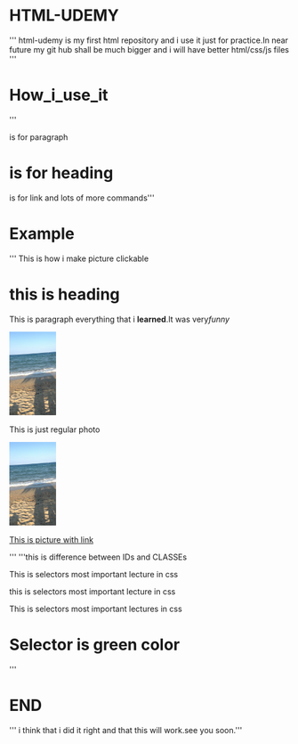 # HTML-UDEMY
''' html-udemy is my first html repository and i use it just for practice.In near future my git hub shall be much bigger and i will have better html/css/js files '''
# How_i_use_it
''' <p> is for paragraph </p>
    <h1> is for heading </h1>
    <a> is for link </a>
    and lots of more commands'''
# Example
''' This is how i make picture clickable
    <h1>this is heading</h1>
    <p>This is paragraph everything that i <strong>learned</strong>.It was very<i>funny</i></p>
    <img src="slike/slika.jpeg" height="150">
    <p>This is just regular photo</p>
    <a href="www.facebook.com" targer="_blank" ><img src="slike/slika.jpeg" alt="more" height="150"> <p>This is picture with link</p> </a> '''
'''this is difference between IDs and CLASSEs
    <p id="Ajdi">This is selectors most important lecture in css</p>
    </div>
    <p class="Klasa">this is selectors most important lecture in css</p>
    <p>This is selectors most important lectures in css</p>
    <h1>Selector is green color</h1> '''

# END
''' i think that i did it right and that this will work.see you soon.'''